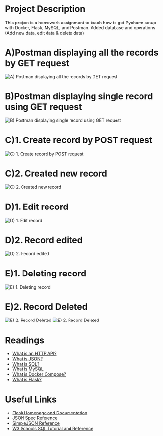 # Project Description
This project is a homework assignment to teach how to get Pycharm setup with Docker, Flask, MySQL, and Postman.
Added database and operations (Add new data, edit data & delete data)

# A)Postman displaying all the records by GET request
![A)	Postman displaying all the records by GET request](snapshots/a.png)
# B)Postman displaying single record using GET request
![B)	Postman displaying single record using GET request](snapshots/b.png)
# C)1. Create record by POST request
![C)	1. Create record by POST request](snapshots/c1.png)
# C)2. Created  new record
![C)	2. Created  new record](snapshots/c2.png)
# D)1. Edit record
![D)	1. Edit record](snapshots/d1.png)
# D)2. Record edited
![D)	2. Record edited](snapshots/d2.png)
# E)1. Deleting record
![E)	1. Deleting record](snapshots/e1.png)
# E)2. Record Deleted
![E)	2. Record Deleted](snapshots/e2.png)
![E)	2. Record Deleted](snapshots/e3.png)

# Readings
* [What is an HTTP API?](https://www.smashingmagazine.com/2018/01/understanding-using-rest-api/)
* [What is JSON?](https://www.w3schools.com/whatis/whatis_json.asp)
* [What is SQL?](http://www.sqlcourse.com/intro.html)
* [What is MySQL](https://www.hostinger.com/tutorials/what-is-mysql)
* [What is Docker Compose?](https://www.tutorialspoint.com/docker/docker_compose.htm)
* [What is Flask?](https://en.wikipedia.org/wiki/Flask_(web_framework))
# Useful Links
* [Flask Homepage and Documentation](https://flask.palletsprojects.com/en/1.1.x/)
* [JSON Spec Reference](https://www.json.org/json-en.html)
* [SimpleJSON Reference](https://simplejson.readthedocs.io/en/latest/)
* [W3 Schools SQL Tutorial and Reference](https://www.w3schools.com/sql/)
